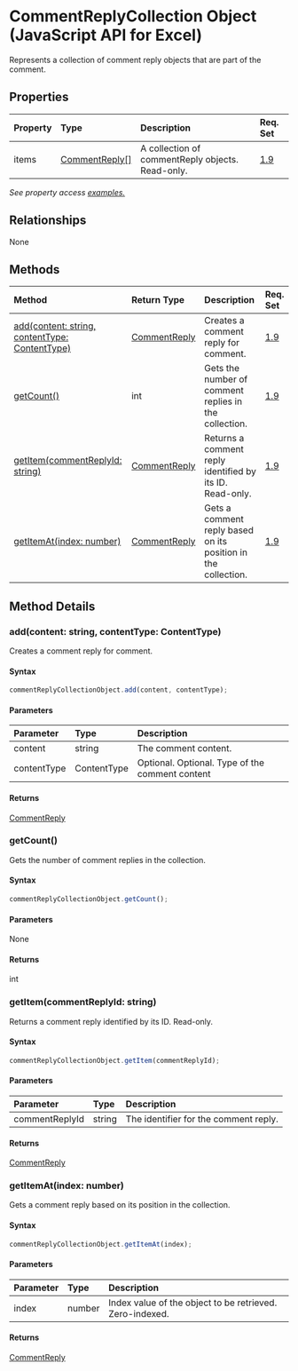 # CommentReplyCollection Object (JavaScript API for Excel)

Represents a collection of comment reply objects that are part of the comment.

## Properties

| Property	   | Type	|Description| Req. Set|
|:---------------|:--------|:----------|:----|
|items|[CommentReply[]](commentreply.md)|A collection of commentReply objects. Read-only.|[1.9](../requirement-sets/excel-api-requirement-sets.md)|

_See property access [examples.](#property-access-examples)_

## Relationships
None


## Methods

| Method		   | Return Type	|Description| Req. Set|
|:---------------|:--------|:----------|:----|
|[add(content: string, contentType: ContentType)](#addcontent-string-contenttype-contenttype)|[CommentReply](commentreply.md)|Creates a comment reply for comment.|[1.9](../requirement-sets/excel-api-requirement-sets.md)|
|[getCount()](#getcount)|int|Gets the number of comment replies in the collection.|[1.9](../requirement-sets/excel-api-requirement-sets.md)|
|[getItem(commentReplyId: string)](#getitemcommentreplyid-string)|[CommentReply](commentreply.md)|Returns a comment reply identified by its ID. Read-only.|[1.9](../requirement-sets/excel-api-requirement-sets.md)|
|[getItemAt(index: number)](#getitematindex-number)|[CommentReply](commentreply.md)|Gets a comment reply based on its position in the collection.|[1.9](../requirement-sets/excel-api-requirement-sets.md)|

## Method Details


### add(content: string, contentType: ContentType)
Creates a comment reply for comment.

#### Syntax
```js
commentReplyCollectionObject.add(content, contentType);
```

#### Parameters
| Parameter	   | Type	|Description|
|:---------------|:--------|:----------|
|content|string|The comment content.|
|contentType|ContentType|Optional. Optional. Type of the comment content|

#### Returns
[CommentReply](commentreply.md)

### getCount()
Gets the number of comment replies in the collection.

#### Syntax
```js
commentReplyCollectionObject.getCount();
```

#### Parameters
None

#### Returns
int

### getItem(commentReplyId: string)
Returns a comment reply identified by its ID. Read-only.

#### Syntax
```js
commentReplyCollectionObject.getItem(commentReplyId);
```

#### Parameters
| Parameter	   | Type	|Description|
|:---------------|:--------|:----------|
|commentReplyId|string|The identifier for the comment reply.|

#### Returns
[CommentReply](commentreply.md)

### getItemAt(index: number)
Gets a comment reply based on its position in the collection.

#### Syntax
```js
commentReplyCollectionObject.getItemAt(index);
```

#### Parameters
| Parameter	   | Type	|Description|
|:---------------|:--------|:----------|
|index|number|Index value of the object to be retrieved. Zero-indexed.|

#### Returns
[CommentReply](commentreply.md)
